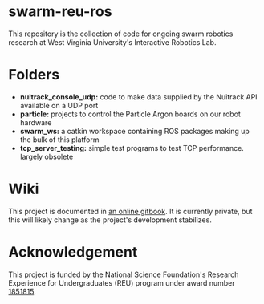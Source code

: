 # swarm-reu-ros
This repository is the collection of code for ongoing swarm robotics research at West Virginia University's Interactive Robotics Lab.

# Folders
- **nuitrack_console_udp:** code to make data supplied by the Nuitrack API available on a UDP port
- **particle:** projects to control the Particle Argon boards on our robot hardware
- **swarm_ws:** a catkin workspace containing ROS packages making up the bulk of this platform
- **tcp_server_testing:** simple test programs to test TCP performance. largely obsolete

# Wiki
This project is documented in [an online gitbook](https://app.gitbook.com/@wvu-irl/s/robotics-wiki/). It is currently private, but this will likely change as the project's development stabilizes.

# Acknowledgement
This project is funded by the National Science Foundation's Research Experience for Undergraduates (REU) program under award number [1851815](https://www.nsf.gov/awardsearch/showAward?AWD_ID=1851815&HistoricalAwards=false).
